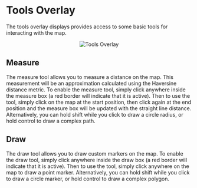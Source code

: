 # Tools Overlay

The tools overlay displays provides access to some basic tools for
interacting with the map.

<div style="text-align: center">

<img src="../ext/docs/CoreMapView/resources/MapOverlayTools.png" alt="Tools
Overlay" />

</div>

## Measure

The measure tool allows you to measure a distance on the map. This
measurement will be an approximation calculated using the Haversine
distance metric. To enable the measure tool, simply click anywhere
inside the measure box (a red border will indicate that it is active).
Then to use the tool, simply click on the map at the start position,
then click again at the end position and the measure box will be updated
with the straight line distance. Alternatively, you can hold shift while
you click to draw a circle radius, or hold control to draw a complex
path.

## Draw

The draw tool allows you to draw custom markers on the map. To enable
the draw tool, simply click anywhere inside the draw box (a red border
will indicate that it is active). Then to use the tool, simply click
anywhere on the map to draw a point marker. Alternatively, you can hold
shift while you click to draw a circle marker, or hold control to draw a
complex polygon.
